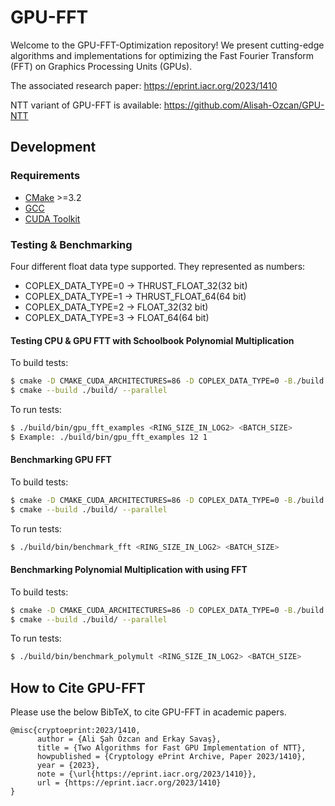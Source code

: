 # GPU-FFT
Welcome to the GPU-FFT-Optimization repository! We present cutting-edge algorithms and implementations for optimizing the Fast Fourier Transform (FFT) on Graphics Processing Units (GPUs).

The associated research paper: https://eprint.iacr.org/2023/1410

NTT variant of GPU-FFT is available: https://github.com/Alisah-Ozcan/GPU-NTT

## Development

### Requirements

- [CMake](https://cmake.org/download/) >=3.2
- [GCC](https://gcc.gnu.org/)
- [CUDA Toolkit](https://developer.nvidia.com/cuda-downloads)

### Testing & Benchmarking

Four different float data type supported. They represented as numbers:

- COPLEX_DATA_TYPE=0 -> THRUST_FLOAT_32(32 bit)
- COPLEX_DATA_TYPE=1 -> THRUST_FLOAT_64(64 bit)
- COPLEX_DATA_TYPE=2 -> FLOAT_32(32 bit)
- COPLEX_DATA_TYPE=3 -> FLOAT_64(64 bit)


#### Testing CPU & GPU FTT with Schoolbook Polynomial Multiplication

To build tests:

```bash
$ cmake -D CMAKE_CUDA_ARCHITECTURES=86 -D COPLEX_DATA_TYPE=0 -B./build
$ cmake --build ./build/ --parallel
```

To run tests:

```bash
$ ./build/bin/gpu_fft_examples <RING_SIZE_IN_LOG2> <BATCH_SIZE>
$ Example: ./build/bin/gpu_fft_examples 12 1
```

#### Benchmarking GPU FFT

To build tests:

```bash
$ cmake -D CMAKE_CUDA_ARCHITECTURES=86 -D COPLEX_DATA_TYPE=0 -B./build
$ cmake --build ./build/ --parallel
```

To run tests:

```bash
$ ./build/bin/benchmark_fft <RING_SIZE_IN_LOG2> <BATCH_SIZE>
```

#### Benchmarking Polynomial Multiplication with using FFT

To build tests:

```bash
$ cmake -D CMAKE_CUDA_ARCHITECTURES=86 -D COPLEX_DATA_TYPE=0 -B./build
$ cmake --build ./build/ --parallel
```

To run tests:

```bash
$ ./build/bin/benchmark_polymult <RING_SIZE_IN_LOG2> <BATCH_SIZE>
```
## How to Cite GPU-FFT

Please use the below BibTeX, to cite GPU-FFT in academic papers.

```
@misc{cryptoeprint:2023/1410,
      author = {Ali Şah Özcan and Erkay Savaş},
      title = {Two Algorithms for Fast GPU Implementation of NTT},
      howpublished = {Cryptology ePrint Archive, Paper 2023/1410},
      year = {2023},
      note = {\url{https://eprint.iacr.org/2023/1410}},
      url = {https://eprint.iacr.org/2023/1410}
}
```